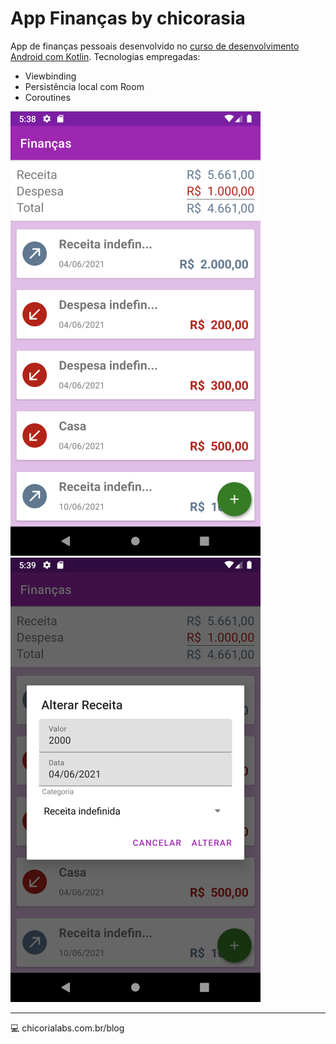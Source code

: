 # App Finanças by chicorasia

App de finanças pessoais desenvolvido no [curso de desenvolvimento Android com Kotlin](https://www.alura.com.br/curso-online-android-com-kotlin-parte-1).
Tecnologias empregadas:
- Viewbinding
- Persistência local com Room
- Coroutines

![tela inicial](Screenshot_1.png)
![tela alteração](Screenshot_2.png)

****

:computer: chicorialabs.com.br/blog
